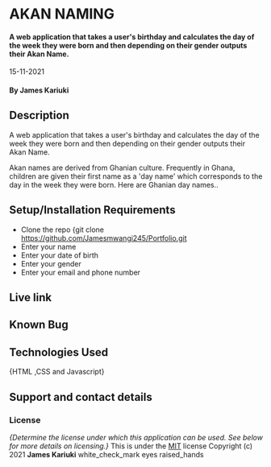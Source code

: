 # AKAN NAMING
#### A web application that takes a user's birthday and calculates the day of the week they were born and then depending on their gender outputs their Akan Name.

 15-11-2021
#### By **James Kariuki**
## Description
A web application that takes a user's birthday and calculates the day of the week they were born and then depending on their gender outputs their Akan Name. 

Akan names are derived from Ghanian culture. Frequently in Ghana, children are given their first name as a 'day name' which corresponds to the day in the week they were born. Here are Ghanian day names.. 
## Setup/Installation Requirements
* Clone the repo {git clone https://github.com/Jamesmwangi245/Portfolio.git
* Enter your name
* Enter your date of birth
* Enter your gender
* Enter your email and phone number

## Live link
## Known Bug
## Technologies Used
{HTML ,CSS and Javascript}
## Support and contact details
### License
*{Determine the license under which this application can be used.  See below for more details on licensing.}*
This is under the [MIT](LICENSE) license
Copyright (c) 2021 **James Kariuki**
white_check_mark
eyes
raised_hands






